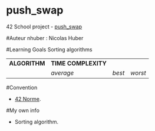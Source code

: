 # push_swap
42 School project - [push_swap](./subject/push_swap.pdf)

#Auteur
nhuber : Nicolas Huber <br />

#Learning Goals
Sorting algorithms
<table>
<tr>
<td><b>ALGORITHM</b></td>
<td><b>TIME COMPLEXITY</b></td>
<td></td>
<td></td>
</tr>
<tr>
<td></td>
<td><i>average</i></td>
<td><i>best</i></td>
<td><i>worst</i></td>
</tr>
<table />

#Convention
+ [42 Norme](./subject/norme.pdf).<br />

#My own info
+ Sorting algorithm.<br />
